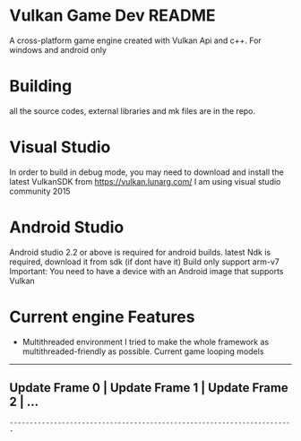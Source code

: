 # Vulkan Game Dev README

A cross-platform game engine created with Vulkan Api and c++.
For windows and android only

# Building
all the source codes, external libraries and mk files are in the repo.

# Visual Studio
In order to build in debug mode, you may need to download and install the latest VulkanSDK from https://vulkan.lunarg.com/ 
I am using visual studio community 2015

# Android Studio
Android studio 2.2 or above is required for android builds.
latest Ndk is required, download it from sdk (if dont have it)
Build only support arm-v7
Important: You need to have a device with an Android image that supports Vulkan

# Current engine Features
- Multithreaded environment
I tried to make the whole framework as multithreaded-friendly as possible. Current game looping models 
-----------------------------------------------------------------------
Update Frame 0 | Update Frame 1 | Update Frame 2 | ...
-----------------------------------------------------------------------
~~~~~~~~~~~~~~ | Render Frame 0 | Render Frame 1 | Render Frame 2
-----------------------------------------------------------------------
